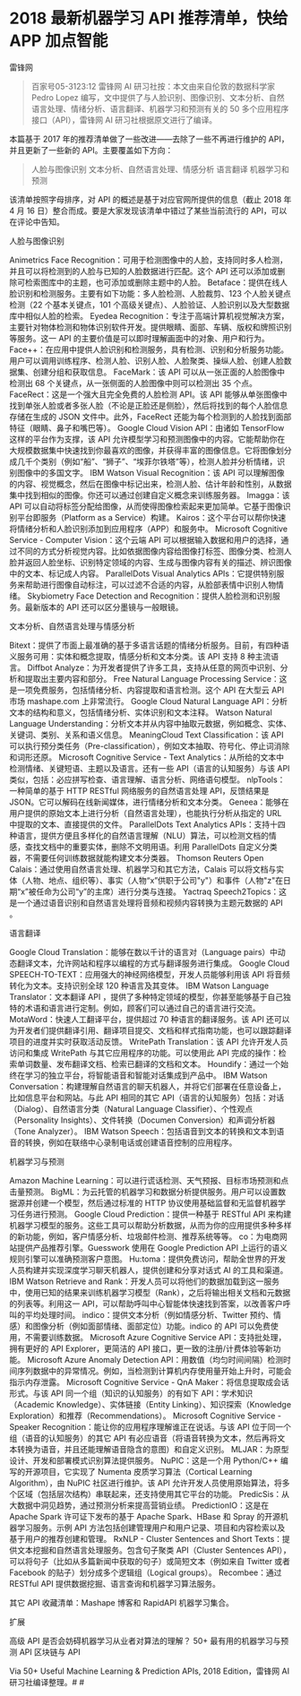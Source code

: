 # 2018 最新机器学习 API 推荐清单，快给 APP 加点智能

雷锋网


>百家号05-3123:12
雷锋网 AI 研习社按：本文由来自伦敦的数据科学家 Pedro Lopez 编写，文中提供了与人脸识别、图像识别、文本分析、自然语言处理、情绪分析、语言翻译、机器学习和预测有关的 50 多个应用程序接口（API），雷锋网 AI 研习社根据原文进行了编译。


本篇基于 2017 年的推荐清单做了一些改进——去除了一些不再进行维护的 API，并且更新了一些新的 API。主要覆盖如下方向：

>人脸与图像识别
文本分析、自然语言处理、情感分析
语言翻译
机器学习和预测


该清单按照字母排序，对 API 的概述是基于对应官网所提供的信息（截止 2018 年 4 月 16 日）整合而成。要是大家发现该清单中错过了某些当前流行的 API，可以在评论中告知。

人脸与图像识别

Animetrics Face Recognition：可用于检测图像中的人脸，支持同时多人检测，并且可以将检测到的人脸与已知的人脸数据进行匹配。这个 API 还可以添加或删除可检索图库中的主题，也可添加或删除主题中的人脸。
Betaface：提供在线人脸识别和检测服务。主要有如下功能：多人脸检测、人脸裁剪、123 个人脸关键点检测（22 个基本关键点，101 个高级关键点）、人脸验证、人脸识别以及大型数据库中相似人脸的检索。
Eyedea Recognition：专注于高端计算机视觉解决方案，主要针对物体检测和物体识别软件开发。提供眼睛、面部、车辆、版权和牌照识别等服务。这一 API 的主要价值是可以即时理解画面中的对象、用户和行为。
Face++：在应用中提供人脸识别和检测服务，具有检测、识别和分析服务功能。用户可以调用训练程序、检测人脸、识别人脸、人脸聚类、操纵人脸、创建人脸数据集、创建分组和获取信息。
FaceMark：该 API 可以从一张正面的人脸图像中检测出 68 个关键点，从一张侧面的人脸图像中则可以检测出 35 个点。
FaceRect：这是一个强大且完全免费的人脸检测 API。该 API 能够从单张图像中找到单张人脸或者多张人脸（不论是正脸还是侧脸），然后将找到的每个人脸信息存储在生成的 JSON 文件中。此外，FaceRect 还能为每个检测到的人脸找到面部特征（眼睛、鼻子和嘴巴等）。
Google Cloud Vision API：由诸如 TensorFlow 这样的平台作为支撑，该 API 允许模型学习和预测图像中的内容。它能帮助你在大规模数据集中快速找到你最喜欢的图像，并获得丰富的图像信息。它将图像划分成几千个类别（例如“船”、“狮子”、“埃菲尔铁塔”等），检测人脸并分析情绪，识别图像中的多国文字。
IBM Watson Visual Recognition：该 API 可以理解图像的内容、视觉概念，然后在图像中标记出来，检测人脸、估计年龄和性别，从数据集中找到相似的图像。你还可以通过创建自定义概念来训练服务器。
Imagga：该 API 可以自动将标签分配给图像，从而使得图像检索起来更加简单。它基于图像识别平台即服务（Platform as a Service）构建。
Kairos：这个平台可以帮你快速将情绪分析和人脸识别添加到应用程序（APP）和服务中。
Microsoft Cognitive Service - Computer Vision：这个云端 API 可以根据输入数据和用户的选择，通过不同的方式分析视觉内容。比如依据图像内容给图像打标签、图像分类、检测人脸并返回人脸坐标、识别特定领域的内容、生成与图像内容有关的描述、辨识图像中的文本、标记成人内容。
ParallelDots Visual Analytics APIs：它提供特别服务来帮助进行图像自动标注，可以过滤不合适的内容，从脸部表情中识别人物情绪。
Skybiometry Face Detection and Recognition：提供人脸检测和识别服务。最新版本的 API 还可以区分墨镜与一般眼镜。

文本分析、自然语言处理与情感分析

Bitext：提供了市面上最准确的基于多语言话题的情绪分析服务。目前，有四种语义服务可用：实体和概念提取，情感分析和文本分类。该 API 支持 8 种主流语言。
Diffbot Analyze：为开发者提供了许多工具，支持从任意的网页中识别、分析和提取出主要内容和部分。
Free Natural Language Processing Service：这是一项免费服务，包括情绪分析、内容提取和语言检测。这个 API 在大型云 API 市场 mashape.com 上非常流行。
Google Cloud Natural Language API：分析文本的结构和意义，包括情绪分析、实体识别和文本注释。
Watson Natural Language Understanding：分析文本并从内容中抽取元数据，例如概念、实体、关键词、类别、关系和语义信息。
MeaningCloud Text Classification：该 API 可以执行预分类任务（Pre-classification），例如文本抽取、符号化、停止词消除和词形还原。
Microsoft Cognitive Service - Text Analytics：从所给的文本中检测情绪、关键短语、主题以及语言。还有一些 API（语言的认知服务）与该 API 类似，包括：必应拼写检查、语言理解、语言分析、网络语句模型。
nlpTools：一种简单的基于 HTTP RESTful 网络服务的自然语言处理 API，反馈结果是 JSON。它可以解码在线新闻媒体，进行情绪分析和文本分类。
Geneea：能够在用户提供的原始文本上进行分析（自然语言处理），也能执行分析从指定的 URL 中提取的文本、直接提供的文件。
ParallelDots Text Analytics APIs：支持十四种语言，提供方便且多样化的自然语言理解（NLU）算法，可以检测文档的情感，查找文档中的重要实体，删除不文明用语。利用 ParallelDots 自定义分类器，不需要任何训练数据就能构建文本分类器。
Thomson Reuters Open Calais：通过使用自然语言处理、机器学习和其它方法，Calais 可以将文档与实体（人物、地点、组织等）、事实（人物“x”供职于公司"y"）和事件（人物"z"在日期“x”被任命为公司“y”的主席）进行分类与连接。
Yactraq Speech2Topics：这是一个通过语音识别和自然语言处理将音频和视频内容转换为主题元数据的 API 。

语言翻译

Google Cloud Translation：能够在数以千计的语言对（Language pairs）中动态翻译文本，允许网站和程序以编程的方式与翻译服务进行集成。
Google Cloud SPEECH-TO-TEXT：应用强大的神经网络模型，开发人员能够利用该 API 将音频转化为文本。支持识别全球 120 种语言及其变体。
IBM Watson Language Translator：文本翻译 API ，提供了多种特定领域的模型，你甚至能够基于自己独特的术语和语言进行定制。例如，顾客们可以通过自己的语言进行交流。
MotaWord：快速人工翻译平台，提供超过 70 种语言的翻译服务。该 API 还可以为开发者们提供翻译引用、翻译项目提交、文档和样式指南功能，也可以跟踪翻译项目的进度并实时获取活动反馈。
WritePath Translation：该 API 允许开发人员访问和集成 WritePath 与其它应用程序的功能。可以使用此 API 完成的操作：检索单词数量、发布翻译文档、检索已翻译的文档和文本。
Houndify：通过一个始终在学习的独立平台，将智能语音和智能对话集成到产品中。
IBM Watson Conversation：构建理解自然语言的聊天机器人，并将它们部署在任意设备上，比如信息平台和网站。与此 API 相同的其它 API（语言的认知服务）包括：对话（Dialog）、自然语言分类（Natural Language Classifier）、个性观点（Personality Insights）、文件转换（Documen Conversion）和声调分析器（Tone Analyzer）。
IBM Watson Speech：包括语音到文本的转换和文本到语音的转换，例如在联络中心录制电话或创建语音控制的应用程序。

机器学习与预测

Amazon Machine Learning：可以进行谎话检测、天气预报、目标市场预测和点击量预测。
BigML：为云托管的机器学习和数据分析提供服务。用户可以设置数据源并创建一个模型，然后通过标准的 HTTP 协议使用基础监督和无监督机器学习任务进行预测。
Google Cloud Prediction：提供一种基于 RESTful API 来构建机器学习模型的服务。这些工具可以帮助分析数据，从而为你的应用提供多种多样的新功能，例如，客户情感分析、垃圾邮件检测、推荐系统等等。
co：为电商网站提供产品推荐引擎。Guesswork 使用在 Google Prediction API 上运行的语义规则引擎可以准确预测客户意图。
Hu:toma：提供免费访问，帮助全世界的开发人员构建并实现深度学习聊天机器人，提供创建和分享对话式 AI 的工具和渠道。
IBM Watson Retrieve and Rank：开发人员可以将他们的数据加载到这一服务中，使用已知的结果来训练机器学习模型（Rank），之后将输出相关文档和元数据的列表等。利用这一 API，可以帮助呼叫中心智能体快速找到答案，以改善客户呼叫的平均处理时间。
indico：提供文本分析（例如情感分析、Twitter 预约、情感）和图像分析（例如面部情绪、面部定位）功能。indico 的 API 可以免费使用，不需要训练数据。
Microsoft Azure Cognitive Service API：支持批处理，拥有更好的 API Explorer，更简洁的 API 接口，更一致的注册/计费体验等新功能。
Microsoft Azure Anomaly Detection API：用数值（均匀时间间隔）检测时间序列数据中的异常情况。例如，当检测到计算机内存使用量开始上升时，可能会指示内存泄露。
Microsoft Cognitive Service - QnA Maker：将信息提取成会话形式。与该 API 同一个组（知识的认知服务）的有如下 API：学术知识（Academic Knowledge）、实体链接（Entity Linking）、知识探索（Knowledge Exploration）和推荐（Recommendations）。
Microsoft Cognitive Service - Speaker Recognition：能让你的应用程序理解谁正在说话。与该 API 位于同一个组（语音的认知服务）的其它 API 有必应语音（将语音转换为文本，然后再将文本转换为语音，并且还能理解语音隐含的意图）和自定义识别。
MLJAR：为原型设计、开发和部署模式识别算法提供服务。
NuPIC：这是一个用 Python/C++ 编写的开源项目，它实现了 Numenta 皮质学习算法（Cortical Learning Algorithm），由 NuPIC 社区进行维护。该 API 允许开发人员使用原始算法，将多个区域（包括层次结构）串联起来，还支持使用其它平台的功能。
PredicSis：从大数据中洞见趋势，通过预测分析来提高营销业绩。
PredictionIO：这是在 Apache Spark 许可证下发布的基于 Apache Spark、HBase 和 Spray 的开源机器学习服务。示例 API 方法包括创建管理用户和用户记录、项目和内容检索以及基于用户的推荐创建和管理。
RxNLP - Cluster Sentences and Short Texts：提供文本挖掘和自然语言处理服务。包含句子聚类 API（Cluster Sentences API），可以将句子（比如从多篇新闻中获取的句子）或简短文本（例如来自 Twitter 或者 Facebook 的贴子）划分成多个逻辑组（Logical groups）。
Recombee：通过 RESTful API 提供数据挖掘、语言查询和机器学习算法服务。

其它 API 收藏清单：Mashape 博客和 RapidAPI 机器学习集合。

扩展

高级 API 是否会妨碍机器学习从业者对算法的理解？
50+ 最有用的机器学习与预测 API
区块链与 API

Via 50+ Useful Machine Learning & Prediction APIs, 2018 Edition，雷锋网 AI 研习社编译整理。# # 